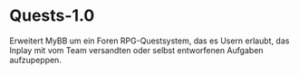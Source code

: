# Quests-1.0
Erweitert MyBB um ein Foren RPG-Questsystem, das es Usern erlaubt, das Inplay mit vom Team versandten oder selbst entworfenen Aufgaben aufzupeppen.
